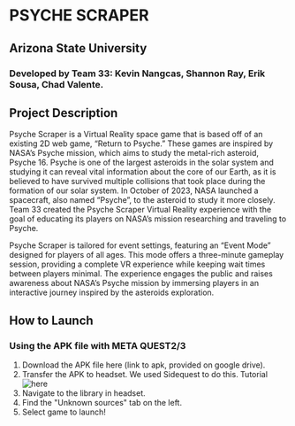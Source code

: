 # PSYCHE SCRAPER

## Arizona State University
### Developed by Team 33: Kevin Nangcas, Shannon Ray, Erik Sousa, Chad Valente. 


## Project Description

Psyche Scraper is a Virtual Reality space game that is based off of an existing 2D web game, “Return to Psyche.” These games are inspired by NASA’s Psyche mission, which aims to study the metal-rich asteroid, Psyche 16. Psyche is one of the largest asteroids in the solar system and studying it can reveal vital information about the core of our Earth, as it is believed to have survived multiple collisions that took place during the formation of our solar system. In October of 2023, NASA launched a spacecraft, also named “Psyche”, to the asteroid to study it more closely. Team 33 created the Psyche Scraper Virtual Reality experience with the goal of educating its players on NASA’s mission researching and traveling to Psyche. 

Psyche Scraper is tailored for event settings, featuring an “Event Mode” designed for players of all ages. This mode offers a three-minute gameplay session, providing a complete VR experience while keeping wait times between players minimal. The experience engages the public and raises awareness about NASA’s Psyche mission by immersing players in an interactive journey inspired by the asteroids exploration. 


## How to Launch

### Using the APK file with META QUEST2/3

1. Download the APK file here (link to apk, provided on google drive).
2. Transfer the APK to headset. We used Sidequest to do this. Tutorial ![here](https://help.motive.io/space/STOR/1607696451/Installing+an+APK+using+SideQuest+Guide) 
3. Navigate to the library in headset.
4. Find the "Unknown sources" tab on the left.
5. Select game to launch! 

